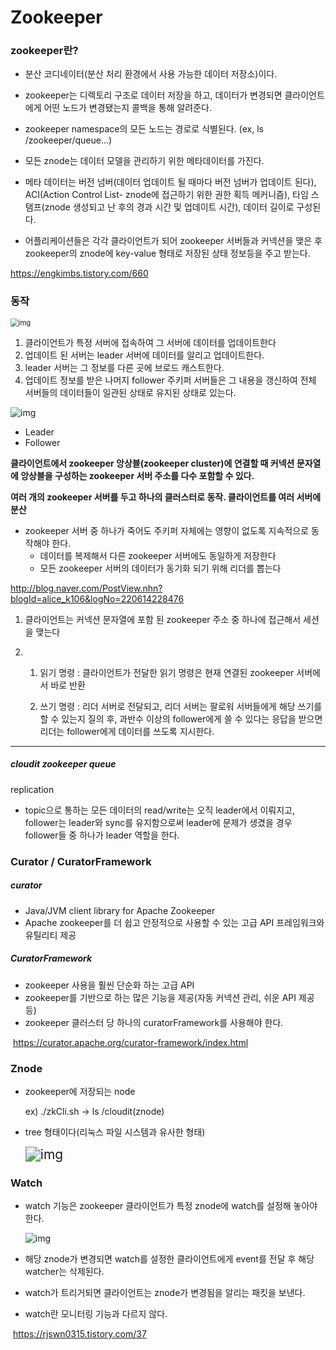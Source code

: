 # Zookeeper

### zookeeper란?

- 분산 코디네이터(분산 처리 환경에서 사용 가능한 데이터 저장소)이다.

- zookeeper는 디렉토리 구조로 데이터 저장을 하고, 데이터가 변경되면 클라이언트에게 어떤 노드가 변경됐는지 콜백을 통해 알려준다.

- zookeeper namespace의 모든 노드는 경로로 식별된다.  (ex, ls /zookeeper/queue...)

- 모든 znode는 데이터 모델을 관리하기 위한 메타데이터를 가진다.
- 메타 데이터는 버전 넘버(데이터 업데이트 될 때마다 버전 넘버가 업데이트 된다), ACI(Action Control List- znode에 접근하기 위한 권한 획득 메커니즘), 타임 스탬프(znode 생성되고 난 후의 경과 시간 및 업데이트 시간), 데이터 길이로 구성된다.
- 어플리케이션들은 각각 클라이언트가 되어 zookeeper 서버들과 커넥션을 맺은 후 zookeeper의 znode에 key-value 형태로 저장된 상태 정보등을 주고 받는다.

https://engkimbs.tistory.com/660



### 동작

<img src="https://lh3.googleusercontent.com/YMDbUbiFaNv2Vtvvm45RjTGoxyiJGtq8gyh0RpUW5_DDU0VfCtKtXdsFVLT8gSThPEhNyAHF2sAcX9zRq8Le7_QR3kXSNZ7kkINByQIv8TwAsVIYYHfj27XFXRf_HN4-EmrgdUbS" alt="img" style="zoom:80%;" />

1. 클라이언트가 특정 서버에 접속하여 그 서버에 데이터를 업데이트한다
2. 업데이트 된 서버는 leader 서버에 데이터를 알리고 업데이트한다.
3. leader 서버는 그 정보를 다른 곳에 브로드 캐스트한다.
4. 업데이트 정보를 받은 나머지 follower 주키퍼 서버들은 그 내용을 갱신하여 전체 서버들의 데이터들이 일관된 상태로 유지된 상태로 있는다.

![img](https://lh6.googleusercontent.com/uGLJmgCknhwt5Y7g7Dubb9PdB0ICn466eoQG76V4BoKwQ_vmyN6Qrk9w1nBQtv_QA1G-hF_shplAMhC86lIcTVTBEDA1knET0EowWEKYQKi-GhoOhXXtUgeTP-JXwoLP-m0vBRLm)

- Leader
- Follower



**클라이언트에서 zookeeper 앙상블(zookeeper cluster)에 연결할 때 커넥션 문자열에 앙상블을 구성하는 zookeeper 서버 주소를 다수 포함할 수 있다.**

**여러 개의 zookeeper 서버를 두고 하나의 클러스터로 동작. 클라이언트를 여러 서버에 분산**

- zookeeper 서버 중 하나가 죽어도 주키퍼 자체에는 영향이 없도록 지속적으로 동작해야 한다.
  - 데이터를 복제해서 다른 zookeeper 서버에도 동일하게 저장한다
  - 모든 zookeeper 서버의 데이터가 동기화 되기 위해 리더를 뽑는다

http://blog.naver.com/PostView.nhn?blogId=alice_k106&logNo=220614228476



1. 클라이언트는 커넥션 문자열에 포함 된 zookeeper 주소 중 하나에 접근해서 세션을 맺는다

2. 1) 읽기 명령 : 클라이언트가 전달한 읽기 명령은 현재 연결된 zookeeper 서버에서 바로 반환

   2) 쓰기 명령 : 리더 서버로 전달되고, 리더 서버는 팔로워 서버들에게 해당 쓰기를 할 수 있는지 질의 후, 과반수 이상의 follower에게 쓸 수 있다는 응답을 받으면 리더는 follower에게 데이터를 쓰도록 지시한다.



------

##### cloudit zookeeper queue

replication

- topic으로 통하는 모든 데이터의 read/write는 오직 leader에서 이뤄지고, follower는 leader와 sync를 유지함으로써 leader에 문제가 생겼을 경우 follower들 중 하나가 leader 역할을 한다.



### Curator / CuratorFramework

##### curator

- Java/JVM client library for Apache Zookeeper
- Apache zookeeper를 더 쉽고 안정적으로 사용할 수 있는 고급 API 프레임워크와 유틸리티 제공

##### CuratorFramework

- zookeeper 사용을 훨씬 단순화 하는 고급 API
- zookeeper를 기반으로 하는 많은 기능을 제공(자동 커넥션 관리, 쉬운 API 제공 등) 
- zookeeper 클러스터 당 하나의 curatorFramework를 사용해야 한다.

​    https://curator.apache.org/curator-framework/index.html



### Znode

- zookeeper에 저장되는 node

  ex) ./zkCli.sh  ->  ls /cloudit(znode)

- tree 형태이다(리눅스 파일 시스템과 유사한 형태)

  <img src="https://lh5.googleusercontent.com/r4lyJ8ToZP5_hmL1QSfUc2K4TBBGcOpxAbPgMy7c7onFT47nIIUkYa1yFnTLpTuxIRynXAvKs9VfUCP3oSZ6ly7DEmPilvSvDWDf6fdMl6_Y3vY-fgmp3hGB7DNhI72hMPwm4K2w" alt="img" style="zoom:150%;" />





### Watch

- watch 기능은 zookeeper 클라이언트가 특정 znode에 watch를 설정해 놓아야 한다.

  ![img](https://lh3.googleusercontent.com/EqRfvFN9DmgKn7nDec0bVU4D3KaMHYc6Q9NHU9C5jMPpn2b5_NHtAcuiOozyXxGhR0Qgg1J2YhmOgFkZPnKz7NST8jVR9EEEdgn_3vL_Bj2LTH9dl_gN73wfmEDlAfG3Mm1p-aud)

- 해당 znode가 변경되면 watch를 설정한 클라이언트에게 event를 전달 후 해당 watcher는 삭제된다.

- watch가 트리거되면 클라이언트는 znode가 변경됨을 알리는 패킷을 보낸다.

- watch란 모니터링 기능과 다르지 않다.

​       https://rjswn0315.tistory.com/37